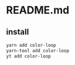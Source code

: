 # README.md

    

## install

```bash
yarn add color-loop
yarn-tool add color-loop
yt add color-loop
```

